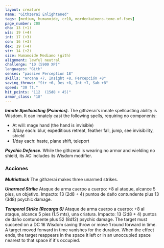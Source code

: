 ```yaml
---
layout: creature
name: "Githzerai Enlightened"
tags: [medium, humanoide, cr10, mordenkainens-tome-of-foes]
page_number: 208
cha: 13 (+1)
wis: 19 (+4)
int: 17 (+3)
con: 16 (+3)
dex: 19 (+4)
str: 14 (+2)
size: Humanoide Mediano (gith)
alignment: lawful neutral
challenge: "10 (5900 XP)"
languages: "Gith"
senses: "passive Perception 18"
skills: "Arcana +7, Insight +8, Percepción +8"
saving_throws: "Str +6, Des +8, Int +7, Sab +8"
speed: "30 ft."
hit_points: "112  (15d8 + 45)"
armor_class: "18"
---
```


***Innate Spellcasting (Psionics).*** The githzerai's innate spellcasting ability is Wisdom. It can innately cast the following spells, requiring no components:
* At will: mage hand (the hand is invisible)
* 3/day each: blur, expeditious retreat, feather fall, jump, see invisibility, shield
* 1/day each: haste, plane shift, teleport

***Psychic Defense.*** While the githzerai is wearing no armor and wielding no shield, its AC includes its Wisdom modifier.

### Acciones

***Multiattack*** The githzerai makes three unarmed strikes.

***Unarmed Strike*** Ataque de arma cuerpo a cuerpo: +8 al ataque, alcance 5 pies, un objetivo. Impacto: 13 (2d8 + 4) puntos de daño contundente plus 13 (3d8) psychic damage.

***Temporal Strike (Recarga 6)*** Ataque de arma cuerpo a cuerpo: +8 al ataque, alcance 5 pies (1.5 mts), una criatura. Impacto: 13 (2d8 + 4) puntos de daño contundente plus 52 (8d12) psychic damage. The target must succeed on a DC 16 Wisdom saving throw or move 1 round forward in time. A target moved forward in time vanishes for the duration. When the effect ends, the target reappears in the space it left or in an unoccupied space nearest to that space if it's occupied.
